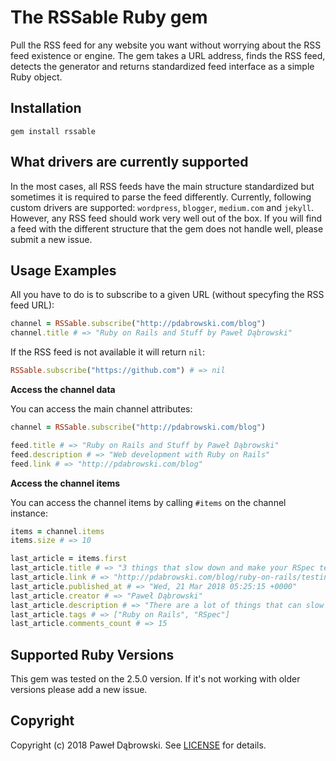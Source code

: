 # The RSSable Ruby gem

Pull the RSS feed for any website you want without worrying about the RSS feed existence or engine. The gem takes a URL address, finds the RSS feed, detects the generator and returns standardized feed interface as a simple Ruby object.

## Installation
    gem install rssable

## What drivers are currently supported

In the most cases, all RSS feeds have the main structure standardized but sometimes it is required to parse the feed differently. Currently, following custom drivers are supported: `wordpress`, `blogger`, `medium.com` and `jekyll`. However, any RSS feed should work very well out of the box. If you will find a feed with the different structure that the gem does not handle well, please submit a new issue.

## Usage Examples

All you have to do is to subscribe to a given URL (without specyfing the RSS feed URL):

```ruby
channel = RSSable.subscribe("http://pdabrowski.com/blog")
channel.title # => "Ruby on Rails and Stuff by Paweł Dąbrowski"
```

If the RSS feed is not available it will return `nil`:

```ruby
RSSable.subscribe("https://github.com") # => nil
```

**Access the channel data**

You can access the main channel attributes:

```ruby
channel = RSSable.subscribe("http://pdabrowski.com/blog")

feed.title # => "Ruby on Rails and Stuff by Paweł Dąbrowski"
feed.description # => "Web development with Ruby on Rails"
feed.link # => "http://pdabrowski.com/blog"
```

**Access the channel items**

You can access the channel items by calling `#items` on the channel instance:

```ruby
items = channel.items
items.size # => 10

last_article = items.first
last_article.title # => "3 things that slow down and make your RSpec tests worse"
last_article.link # => "http://pdabrowski.com/blog/ruby-on-rails/testing/3-things-that-slow-down-and-make-your-rspec-tests-worse/"
last_article.published_at # => "Wed, 21 Mar 2018 05:25:15 +0000"
last_article.creator # => "Paweł Dąbrowski"
last_article.description # => "There are a lot of things that can slow down your tests &#8211; some of them are related to your code and some not."
last_article.tags # => ["Ruby on Rails", "RSpec"]
last_article.comments_count # => 15
```

## Supported Ruby Versions
This gem was tested on the 2.5.0 version. If it's not working with older versions please add a new issue.

## Copyright
Copyright (c) 2018 Paweł Dąbrowski.
See [LICENSE][] for details.

[license]: LICENSE.md
